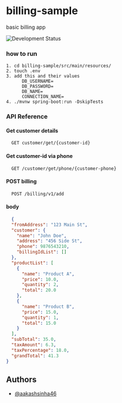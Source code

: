 
# billing-sample
basic billing app


![Development Status](https://img.shields.io/badge/Status-Under%20Development-orange) 


### how to run
    1. cd billing-sample/src/main/resources/
    2. touch .env
    3. add this and their values
          DB_USERNAME=
          DB_PASSWORD=
          DB_NAME=
          CONNECTION_NAME=
    4. ./mvnw spring-boot:run -DskipTests


### API Reference

####  Get customer details

```http
  GET customer/get/{customer-id}
```

#### Get customer-id via phone

```http
  GET /customer/get/phone/{customer-phone}
```
#### POST billing

```http
  POST /billing/v1/add
```
####  body
```json
  {
  "fromAddress": "123 Main St",
  "customer": {
    "name": "John Doe",
    "address": "456 Side St",
    "phone": 9876543210,
    "billingIdList": []
  },
  "productList": [
    {
      "name": "Product A",
      "price": 10.0,
      "quantity": 2,
      "total": 20.0
    },
    {
      "name": "Product B",
      "price": 15.0,
      "quantity": 1,
      "total": 15.0
    }
  ],
  "subTotal": 35.0,
  "taxAmount": 6.3,
  "taxPercentage": 18.0,
  "grandTotal": 41.3
}

```
## Authors

- [@aakashsinha46](https://www.github.com/aakashsinha46)
